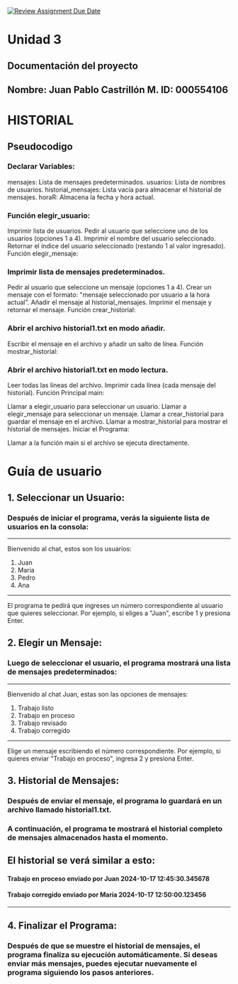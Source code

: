 [![Review Assignment Due Date](https://classroom.github.com/assets/deadline-readme-button-22041afd0340ce965d47ae6ef1cefeee28c7c493a6346c4f15d667ab976d596c.svg)](https://classroom.github.com/a/PehQeuqy)
# Unidad 3

## Documentación del proyecto
Nombre:  Juan Pablo Castrillón M.
ID:  000554106
---

# HISTORIAL
## Pseudocodigo
### Declarar Variables:
 mensajes: Lista de mensajes predeterminados.
usuarios: Lista de nombres de usuarios.
historial_mensajes: Lista vacía para almacenar el historial de mensajes.
horaR: Almacena la fecha y hora actual.

### Función elegir_usuario:
Imprimir lista de usuarios.
Pedir al usuario que seleccione uno de los usuarios (opciones 1 a 4).
Imprimir el nombre del usuario seleccionado.
Retornar el índice del usuario seleccionado (restando 1 al valor ingresado).
Función elegir_mensaje:

### Imprimir lista de mensajes predeterminados.
Pedir al usuario que seleccione un mensaje (opciones 1 a 4).
Crear un mensaje con el formato: "mensaje seleccionado por usuario a la hora actual".
Añadir el mensaje al historial_mensajes.
Imprimir el mensaje y retornar el mensaje.
Función crear_historial:

### Abrir el archivo historial1.txt en modo añadir.
Escribir el mensaje en el archivo y añadir un salto de línea.
Función mostrar_historial:

### Abrir el archivo historial1.txt en modo lectura.
Leer todas las líneas del archivo.
Imprimir cada línea (cada mensaje del historial).
Función Principal main:

Llamar a elegir_usuario para seleccionar un usuario.
Llamar a elegir_mensaje para seleccionar un mensaje.
Llamar a crear_historial para guardar el mensaje en el archivo.
Llamar a mostrar_historial para mostrar el historial de mensajes.
Iniciar el Programa:

Llamar a la función main si el archivo se ejecuta directamente.

# Guía de usuario
## 1. Seleccionar un Usuario:
### Después de iniciar el programa, verás la siguiente lista de usuarios en la consola:
-----
Bienvenido al chat, estos son los usuarios:
1. Juan
2. Maria
3. Pedro
4. Ana
-----
El programa te pedirá que ingreses un número correspondiente al usuario que quieres seleccionar. Por ejemplo, si eliges a "Juan", escribe 1 y presiona Enter.


## 2. Elegir un Mensaje:
### Luego de seleccionar el usuario, el programa mostrará una lista de mensajes predeterminados:
-----
Bienvenido al chat Juan, estas son las opciones de mensajes:
1. Trabajo listo
2. Trabajo en proceso
3. Trabajo revisado
4. Trabajo corregido
-----
 Elige un mensaje escribiendo el número correspondiente. Por ejemplo, si quieres enviar "Trabajo en proceso", ingresa 2 y presiona Enter.

## 3. Historial de Mensajes:
### Después de enviar el mensaje, el programa lo guardará en un archivo llamado historial1.txt.
### A continuación, el programa te mostrará el historial completo de mensajes almacenados hasta el momento.
El historial se verá similar a esto:
-----
#### Trabajo en proceso enviado por Juan 2024-10-17 12:45:30.345678
#### Trabajo corregido enviado por Maria 2024-10-17 12:50:00.123456
-----

## 4. Finalizar el Programa:
### Después de que se muestre el historial de mensajes, el programa finaliza su ejecución automáticamente. Si deseas enviar más mensajes, puedes ejecutar nuevamente el programa siguiendo los pasos anteriores.
